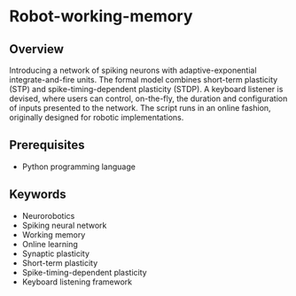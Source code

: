 # Robot-working-memory

## Overview
Introducing a network of spiking neurons with adaptive-exponential integrate-and-fire units. 
The formal model combines short-term plasticity (STP) and spike-timing-dependent plasticity (STDP).
A keyboard listener is devised, where users can control, on-the-fly, the duration and configuration of inputs presented to the network.
The script runs in an online fashion, originally designed for robotic implementations. 

## Prerequisites
* Python programming language

## Keywords
* Neurorobotics
* Spiking neural network
* Working memory
* Online learning
* Synaptic plasticity
* Short-term plasticity
* Spike-timing-dependent plasticity
* Keyboard listening framework
